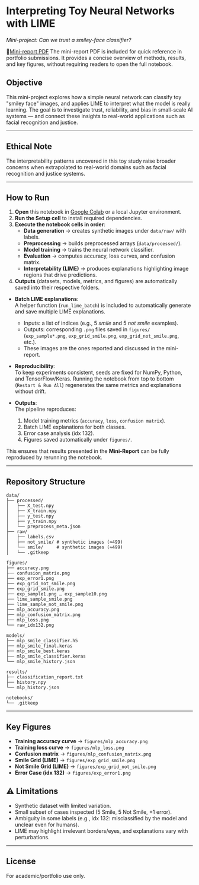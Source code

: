 # Interpreting Toy Neural Networks with LIME
*Mini-project: Can we trust a smiley-face classifier?*

📄[Mini-report PDF](Mini-Report_LIME_Based_Analysis_of_Smile_vs._Not_Smile)
The mini-report PDF is included for quick reference in portfolio submissions. It provides a concise overview of methods, results, and key figures, without requiring readers to open the full notebook.

## Objective
This mini-project explores how a simple neural network can classify toy "smiley face" images, and applies LIME to interpret what the model is really learning.
The goal is to investigate trust, reliability, and bias in small-scale AI systems — and connect these insights to real-world applications such as facial recognition and justice.
___

## Ethical Note

The interpretability patterns uncovered in this toy study raise broader concerns when extrapolated to real-world domains such as facial recognition and justice systems. 

___

## How to Run

1. **Open** this notebook in [Google Colab](https://colab.research.google.com/) or a local Jupyter environment.  
2. **Run the Setup cell** to install required dependencies.  
3. **Execute the notebook cells in order**:
   - **Data generation** → creates synthetic images under `data/raw/` with labels.  
   - **Preprocessing** → builds preprocessed arrays (`data/processed/`).  
   - **Model training** → trains the neural network classifier.  
   - **Evaluation** → computes accuracy, loss curves, and confusion matrix.  
   - **Interpretability (LIME)** → produces explanations highlighting image regions that drive predictions.  
4. **Outputs** (datasets, models, metrics, and figures) are automatically saved into their respective folders.

- **Batch LIME explanations**:  
  A helper function (`run_lime_batch`) is included to automatically generate and save multiple LIME explanations.  
  - Inputs: a list of indices (e.g., 5 *smile* and 5 *not smile* examples).  
  - Outputs: corresponding `.png` files saved in `figures/` (`exp_sample*.png`, `exp_grid_smile.png`, `exp_grid_not_smile.png`, etc.).  
  - These images are the ones reported and discussed in the mini-report.

- **Reproducibility**:  
  To keep experiments consistent, seeds are fixed for NumPy, Python, and TensorFlow/Keras. Running the notebook from top to bottom (`Restart & Run All`) regenerates the same metrics and explanations without drift.

- **Outputs**:  
  The pipeline reproduces:  
  1. Model training metrics (`accuracy`, `loss`, `confusion matrix`).  
  2. Batch LIME explanations for both classes.  
  3. Error case analysis (idx 132).  
  4. Figures saved automatically under `figures/`.  

This ensures that results presented in the **Mini-Report** can be fully reproduced by rerunning the notebook.
___

## Repository Structure

```text
data/
├── processed/
│   ├── X_test.npy
│   ├── X_train.npy
│   ├── y_test.npy
│   ├── y_train.npy
│   └── preprocess_meta.json
├── raw/
│   ├── labels.csv
│   ├── not_smile/ # synthetic images (≈499)
│   └── smile/     # synthetic images (≈499)
│   └── .gitkeep

figures/
├── accuracy.png
├── confusion_matrix.png
├── exp_error1.png
├── exp_grid_not_smile.png
├── exp_grid_smile.png
├── exp_sample1.png … exp_sample10.png
├── lime_sample_smile.png
├── lime_sample_not_smile.png
├── mlp_accuracy.png
├── mlp_confusion_matrix.png
├── mlp_loss.png
└── raw_idx132.png

models/
├── mlp_smile_classifier.h5
├── mlp_smile_final.keras
├── mlp_smile_best.keras
├── mlp_smile_classifier.keras
└── mlp_smile_history.json

results/
├── classification_report.txt
├── history.npy
└── mlp_history.json

notebooks/
└── .gitkeep

```
___

## Key Figures  

- **Training accuracy curve** → `figures/mlp_accuracy.png`  
- **Training loss curve** → `figures/mlp_loss.png`  
- **Confusion matrix** → `figures/mlp_confusion_matrix.png`  
- **Smile Grid (LIME)** → `figures/exp_grid_smile.png`  
- **Not Smile Grid (LIME)** → `figures/exp_grid_not_smile.png`  
- **Error Case (idx 132)** → `figures/exp_error1.png`  


## ⚠️ Limitations

- Synthetic dataset with limited variation.
- Small subset of cases inspected (5 Smile, 5 Not Smile, +1 error).
- Ambiguity in some labels (e.g., idx 132: misclassified by the model and unclear even for humans).
- LIME may highlight irrelevant borders/eyes, and explanations vary with perturbations.
___

## License
For academic/portfolio use only.
